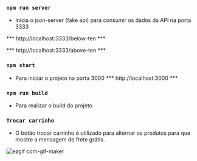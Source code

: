 ### `npm run server`

- Inicia o json-server (fake api) para consumir os dados da API na porta 3333 

*** http://localhost:3333/below-ten ***  

*** http://localhost:3333/above-ten ***

### `npm start`

- Para iniciar o projeto na porta 3000 *** http://localhost:3000 ***

### `npm run build`

- Para realizar o build do projeto


### `Trocar carrinho`

- O botão trocar carrinho é utilizado para alternar os produtos para que mostre a mensagem de frete grátis.

![ezgif com-gif-maker](https://user-images.githubusercontent.com/43824795/181790252-6d2f061d-bfcf-4670-b5a2-016a261f502f.gif)



